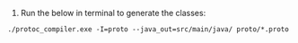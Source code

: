 1. Run the below in terminal to generate the classes:

```shell
./protoc_compiler.exe -I=proto --java_out=src/main/java/ proto/*.proto
```